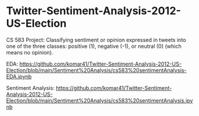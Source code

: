 # Twitter-Sentiment-Analysis-2012-US-Election
CS 583 Project: Classifying sentiment or opinion expressed in tweets into one of the three classes: positive (1), negative (-1), or neutral (0) (which means no opinion). 

EDA: https://github.com/komar41/Twitter-Sentiment-Analysis-2012-US-Election/blob/main/Sentiment%20Analysis/cs583%20sentimentAnalysis-EDA.ipynb

Sentiment Analysis: https://github.com/komar41/Twitter-Sentiment-Analysis-2012-US-Election/blob/main/Sentiment%20Analysis/cs583%20sentimentAnalysis.ipynb

